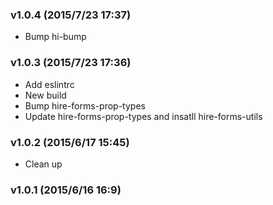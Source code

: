 ### v1.0.4	(2015/7/23 17:37)
* Bump hi-bump

### v1.0.3	(2015/7/23 17:36)
* Add eslintrc
* New build
* Bump hire-forms-prop-types
* Update hire-forms-prop-types and insatll hire-forms-utils

### v1.0.2	(2015/6/17 15:45)
* Clean up

### v1.0.1	(2015/6/16 16:9)